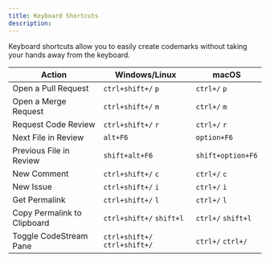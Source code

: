 ```yaml
---
title: Keyboard Shortcuts
description: 
---
```


Keyboard shortcuts allow you to easily create codemarks without taking your
hands away from the keyboard.

Action|Windows/Linux|macOS
-------------|-------|---
Open a Pull Request|`ctrl+shift+/` `p`|`ctrl+/` `p`
Open a Merge Request|`ctrl+shift+/` `m`|`ctrl+/` `m`
Request Code Review|`ctrl+shift+/` `r`|`ctrl+/` `r`
Next File in Review|`alt+F6`|`option+F6`
Previous File in Review|`shift+alt+F6`|`shift+option+F6`
New Comment|`ctrl+shift+/` `c`|`ctrl+/` `c`
New Issue|`ctrl+shift+/` `i`|`ctrl+/` `i`
Get Permalink|`ctrl+shift+/` `l`|`ctrl+/` `l`
Copy Permalink to Clipboard|`ctrl+shift+/` `shift+l`|`ctrl+/` `shift+l`
Toggle CodeStream Pane|`ctrl+shift+/` `ctrl+shift+/`|`ctrl+/` `ctrl+/`